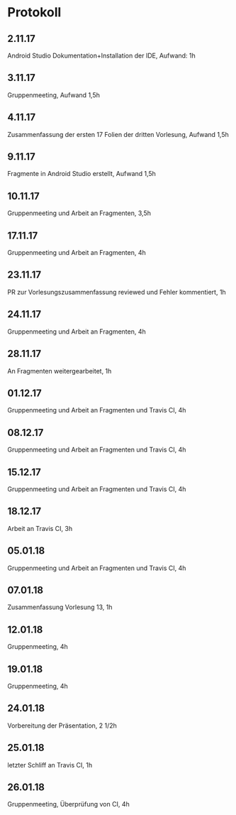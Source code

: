 # Protokoll
## 2.11.17 
Android Studio Dokumentation+Installation der IDE, Aufwand: 1h
## 3.11.17
Gruppenmeeting, Aufwand 1,5h
## 4.11.17
Zusammenfassung der ersten 17 Folien der dritten Vorlesung, Aufwand 1,5h
## 9.11.17
Fragmente in Android Studio erstellt, Aufwand 1,5h
## 10.11.17
Gruppenmeeting und Arbeit an Fragmenten, 3,5h
## 17.11.17
Gruppenmeeting und Arbeit an Fragmenten, 4h
## 23.11.17
PR zur Vorlesungszusammenfassung reviewed und Fehler kommentiert, 1h
## 24.11.17
Gruppenmeeting und Arbeit an Fragmenten, 4h
## 28.11.17
An Fragmenten weitergearbeitet, 1h
## 01.12.17
Gruppenmeeting und Arbeit an Fragmenten und Travis CI, 4h
## 08.12.17
Gruppenmeeting und Arbeit an Fragmenten und Travis CI, 4h
## 15.12.17
Gruppenmeeting und Arbeit an Fragmenten und Travis CI, 4h
## 18.12.17
Arbeit an Travis CI, 3h
## 05.01.18
Gruppenmeeting und Arbeit an Fragmenten und Travis CI, 4h
## 07.01.18
Zusammenfassung Vorlesung 13, 1h
## 12.01.18
Gruppenmeeting, 4h
## 19.01.18
Gruppenmeeting, 4h
## 24.01.18
Vorbereitung der Präsentation, 2 1/2h
## 25.01.18
letzter Schliff an Travis CI, 1h
## 26.01.18
Gruppenmeeting, Überprüfung von CI, 4h



